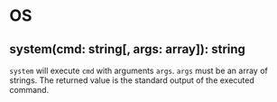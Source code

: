 # OS

## system(cmd: string[, args: array]): string

`system` will execute `cmd` with arguments `args`. `args` must be an array of strings. The returned value is the standard
output of the executed command.
